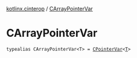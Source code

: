 [kotlinx.cinterop](index.md) / [CArrayPointerVar](./-c-array-pointer-var.md)

# CArrayPointerVar

`typealias CArrayPointerVar<T> = `[`CPointerVar`](-c-pointer-var.md)`<`[`T`](-c-array-pointer-var.md#T)`>`